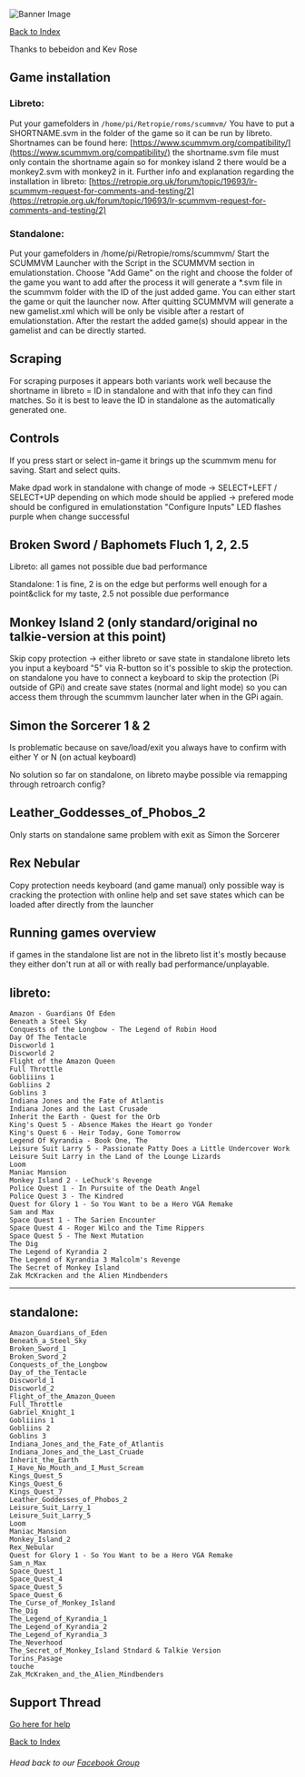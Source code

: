 ![Banner Image](https://sinisterspatula.github.io/RetroflagGpiGuides/images/GuidesBanner.png)

[Back to Index](https://sinisterspatula.github.io/RetroflagGpiGuides/)

Thanks to bebeidon and Kev Rose


## Game installation
 
### Libreto:

Put your gamefolders in `/home/pi/Retropie/roms/scummvm/`
You have to put a SHORTNAME.svm in the folder of the game so it can be run by libreto.
Shortnames can be found here: [https://www.scummvm.org/compatibility/](https://www.scummvm.org/compatibility/)
the shortname.svm file must only contain the shortname again so for monkey island 2 there would be a monkey2.svm with monkey2 in it.
Further info and explanation regarding the installation in libreto: [https://retropie.org.uk/forum/topic/19693/lr-scummvm-request-for-comments-and-testing/2](https://retropie.org.uk/forum/topic/19693/lr-scummvm-request-for-comments-and-testing/2)
 
### Standalone:

Put your gamefolders in /home/pi/Retropie/roms/scummvm/
Start the SCUMMVM Launcher with the Script in the SCUMMVM section in emulationstation.
Choose "Add Game" on the right and choose the folder of the game you want to add after the process it will generate a *.svm file in the scummvm folder with the ID of the just added game.
You can either start the game or quit the launcher now.
After quitting SCUMMVM will generate a new gamelist.xml which will be only be visible after a restart of emulationstation.
After the restart the added game(s) should appear in the gamelist and can be directly started.
 


## Scraping

For scraping purposes it appears both variants work well because the shortname in libreto = ID in standalone and with that info they can find matches.
So it is best to leave the ID in standalone as the automatically generated one.
 


## Controls

If you press start or select in-game it brings up the scummvm menu for saving. Start and select quits.

Make dpad work in standalone with change of mode -> SELECT+LEFT / SELECT+UP
depending on which mode should be applied -> prefered mode should be configured in emulationstation "Configure Inputs"
LED flashes purple when change successful


## Broken Sword / Baphomets Fluch 1, 2, 2.5

Libreto: all games not possible due bad performance

Standalone: 1 is fine, 2 is on the edge but performs well enough for a point&click for my taste, 2.5 not possible due performance

## Monkey Island 2 (only standard/original no talkie-version at this point)

Skip copy protection -> either libreto or save state in standalone 
libreto lets you input a keyboard "5" via R-button so it's possible to skip the protection.
on standalone you have to connect a keyboard to skip the protection (Pi outside of GPi) and create save states (normal and light mode) so you can access them through the scummvm launcher later when in the GPi again.

## Simon the Sorcerer 1 & 2

Is problematic because on save/load/exit you always have to confirm with either Y or N (on actual keyboard)

No solution so far on standalone, on libreto maybe possible via remapping through retroarch config?

## Leather_Goddesses_of_Phobos_2

Only starts on standalone same problem with exit as Simon the Sorcerer

## Rex Nebular

Copy protection needs keyboard (and game manual) only possible way is cracking the protection with online help and set save states
which can be loaded after directly from the launcher




## Running games overview

if games in the standalone list are not in the libreto list it's mostly because they either don't run at all or with really bad performance/unplayable.

## libreto:

```
Amazon - Guardians Of Eden
Beneath a Steel Sky
Conquests of the Longbow - The Legend of Robin Hood
Day Of The Tentacle
Discworld 1
Discworld 2
Flight of the Amazon Queen
Full Throttle
Gobliiins 1
Gobliins 2
Goblins 3
Indiana Jones and the Fate of Atlantis
Indiana Jones and the Last Crusade
Inherit the Earth - Quest for the Orb
King's Quest 5 - Absence Makes the Heart go Yonder
King's Quest 6 - Heir Today, Gone Tomorrow
Legend Of Kyrandia - Book One, The
Leisure Suit Larry 5 - Passionate Patty Does a Little Undercover Work
Leisure Suit Larry in the Land of the Lounge Lizards
Loom
Maniac Mansion
Monkey Island 2 - LeChuck's Revenge
Police Quest 1 - In Pursuite of the Death Angel
Police Quest 3 - The Kindred
Quest for Glory 1 - So You Want to be a Hero VGA Remake
Sam and Max
Space Quest 1 - The Sarien Encounter
Space Quest 4 - Roger Wilco and the Time Rippers
Space Quest 5 - The Next Mutation
The Dig
The Legend of Kyrandia 2
The Legend of Kyrandia 3 Malcolm's Revenge
The Secret of Monkey Island
Zak McKracken and the Alien Mindbenders
```

-------------------------------------------------------------

## standalone:

```
Amazon_Guardians_of_Eden
Beneath_a_Steel_Sky
Broken_Sword_1
Broken_Sword_2
Conquests_of_the_Longbow
Day_of_the_Tentacle
Discworld_1
Discworld_2
Flight_of_the_Amazon_Queen
Full_Throttle
Gabriel_Knight_1
Gobliiins 1
Gobliins 2
Goblins 3
Indiana_Jones_and_the_Fate_of_Atlantis
Indiana_Jones_and_the_Last_Cruade
Inherit_the_Earth
I_Have_No_Mouth_and_I_Must_Scream
Kings_Quest_5
Kings_Quest_6
Kings_Quest_7
Leather_Goddesses_of_Phobos_2
Leisure_Suit_Larry_1
Leisure_Suit_Larry_5
Loom
Maniac_Mansion
Monkey_Island_2
Rex_Nebular
Quest for Glory 1 - So You Want to be a Hero VGA Remake
Sam_n_Max
Space_Quest_1
Space_Quest_4
Space_Quest_5
Space_Quest_6
The_Curse_of_Monkey_Island
The_Dig
The_Legend_of_Kyrandia_1
The_Legend_of_Kyrandia_2
The_Legend_of_Kyrandia_3
The_Neverhood
The_Secret_of_Monkey_Island Stndard & Talkie Version
Torins_Pasage
touche
Zak_McKraken_and_the_Alien_Mindbenders
```



## Support Thread
[Go here for help](https://www.facebook.com/groups/401660300458844/)

[Back to Index](https://sinisterspatula.github.io/RetroflagGpiGuides/)

###### Head back to our [Facebook Group](https://www.facebook.com/groups/401660300458844/)

